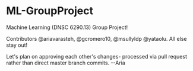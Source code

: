 # ML-GroupProject
Machine Learning (DNSC 6290.13) Group Project!

Contributors @ariavarasteh, @gcromero10, @msullyldp @yataolu. All else stay out!

Let's plan on approving each other's changes- processed via pull request rather than direct master branch commits. --Aria
